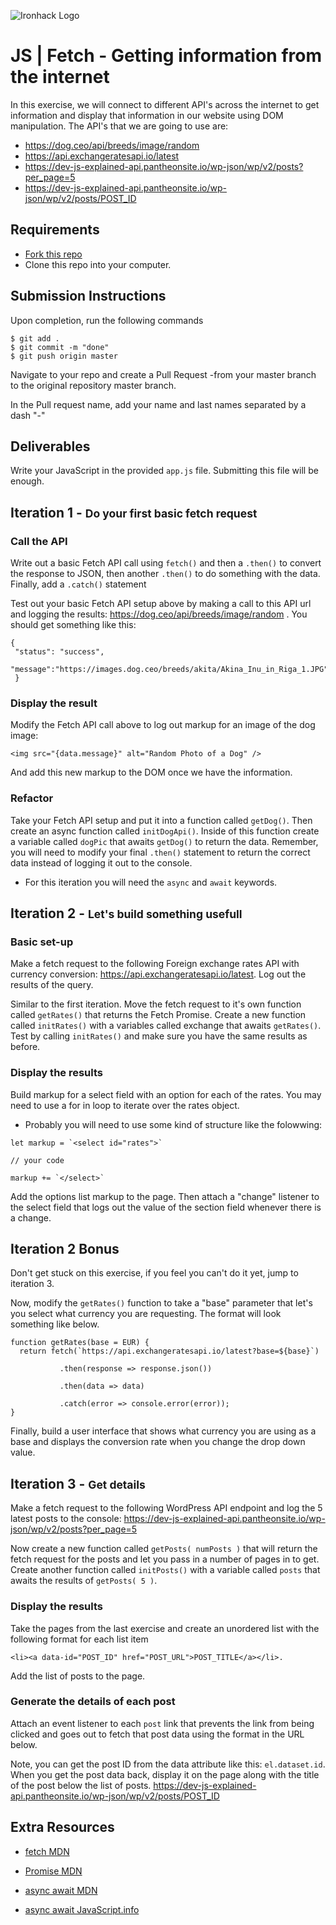 ![Ironhack Logo](https://i.imgur.com/1QgrNNw.png)

# JS | Fetch - Getting information from the internet


In this exercise, we will connect to different API's across the internet to get information and display that information in our website using DOM manipulation. The API's that we are going to use are:
 - https://dog.ceo/api/breeds/image/random
 - https://api.exchangeratesapi.io/latest
 - https://dev-js-explained-api.pantheonsite.io/wp-json/wp/v2/posts?per_page=5
 - https://dev-js-explained-api.pantheonsite.io/wp-json/wp/v2/posts/POST_ID


## Requirements

- [Fork this repo](https://guides.github.com/activities/forking/)
- Clone this repo into your computer.

## Submission Instructions

Upon completion, run the following commands
```
$ git add .
$ git commit -m "done"
$ git push origin master
```
Navigate to your repo and create a Pull Request -from your master branch to the original repository master branch.

In the Pull request name, add your name and last names separated by a dash "-"

## Deliverables

Write your JavaScript in the provided `app.js` file. Submitting this file will be enough.

## Iteration 1 - <small>Do your first basic fetch request</small>

### Call the API
Write out a basic Fetch API call using `fetch()` and then a `.then()` to convert the response to JSON, then another `.then()` to do something with the data.  Finally, add a `.catch()` statement

Test out your basic Fetch API setup above by making a call to this API url and logging the results: https://dog.ceo/api/breeds/image/random .  You should get something like this:
```
{
 "status": "success",
 "message":"https://images.dog.ceo/breeds/akita/Akina_Inu_in_Riga_1.JPG"
 }
 ```

### Display the result
Modify the Fetch API call above to log out markup for an image of the dog image:
```
<img src="{data.message}" alt="Random Photo of a Dog" />
```

And add this new markup to the DOM once we have the information.

### Refactor

Take your Fetch API setup and put it into a function called `getDog()`.  Then create an async function called `initDogApi()`.  Inside of this function create a variable called `dogPic` that awaits `getDog()` to return the data.  Remember, you will need to modify your final `.then()` statement to return the correct data instead of logging it out to the console.

- For this iteration you will need the `async` and `await` keywords.

## Iteration 2 - <small>Let's build something usefull</small>


### Basic set-up

Make a fetch request to the following Foreign exchange rates API 
with currency conversion: https://api.exchangeratesapi.io/latest.  Log out the results of the query.

Similar to the first iteration. Move the fetch request to it's own function called `getRates()` that returns the Fetch Promise.  Create a new function called `initRates()` with a variables called exchange that awaits `getRates()`.  Test by calling `initRates()` and make sure you have the same results as before.

### Display the results
Build markup for a select field with an option for each of the rates.  You may need to use a for in loop to iterate over the rates object. 

  - Probably you will need to use some kind of structure like the folowwing:

````
let markup = `<select id="rates">`

// your code

markup += `</select>`
````

Add the options list markup to the page.  Then attach a "change" listener to the select field that logs out the value of the section field whenever there is a change.

## Iteration 2 Bonus

Don't get stuck on this exercise, if you feel you can't do it yet, jump to iteration 3.

Now, modify the `getRates()` function to take a "base" parameter that let's you select what currency you are requesting.  The format will look something like below.
````
function getRates(base = EUR) {
  return fetch(`https://api.exchangeratesapi.io/latest?base=${base}`)
    
           .then(response => response.json())
    
           .then(data => data)
    
           .catch(error => console.error(error));
}
````
Finally, build a user interface that shows what currency you are using as a base and displays the conversion rate when you change the drop down value.

## Iteration 3 - <small>Get details</small>

Make a fetch request to the following WordPress API endpoint and log the 5 latest posts to the console: https://dev-js-explained-api.pantheonsite.io/wp-json/wp/v2/posts?per_page=5


Now create a new function called `getPosts( numPosts )` that will return the fetch request for the posts and let you pass in a number of pages in to get.  Create another function called `initPosts()` with a variable called `posts` that awaits the results of `getPosts( 5 )`.

### Display the results
Take the pages from the last exercise and create an unordered list with the following format for each list item 
````
<li><a data-id="POST_ID" href="POST_URL">POST_TITLE</a></li>.
````
Add the list of posts to the page.

### Generate the details of each post
Attach an event listener to each `post` link that prevents the link from being clicked and goes out to fetch that post data using the format in the URL below. 

Note, you can get the post ID from the data attribute like this: `el.dataset.id`. When you get the post data back, display it on the page along with the title of the post below the list of posts. https://dev-js-explained-api.pantheonsite.io/wp-json/wp/v2/posts/POST_ID

## Extra Resources

- [fetch MDN](https://developer.mozilla.org/en-US/docs/Web/API/Fetch_API)

- [Promise MDN](https://developer.mozilla.org/en-US/docs/Web/JavaScript/Reference/Global_Objects/Promise)

- [async await MDN](https://developer.mozilla.org/en-US/docs/Web/JavaScript/Reference/Statements/async_function)

- [async await JavaScript.info](https://javascript.info/async-await)
